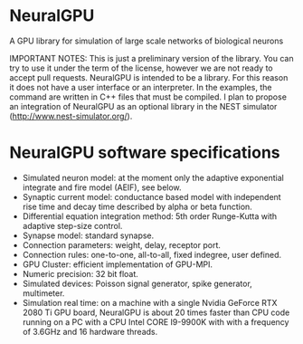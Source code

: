 # NeuralGPU
A GPU library for simulation of large scale networks of biological neurons

IMPORTANT NOTES: This is just a preliminary version of the library. You can try to use it under the term of the license, however we are not ready to accept pull requests. NeuralGPU is intended to be a library. For this reason it does not have a user interface or an interpreter. In the examples, the command are written in C++ files that must be compiled. I plan to propose an integration of NeuralGPU as an optional library in the NEST simulator (http://www.nest-simulator.org/).

# NeuralGPU software specifications
* Simulated neuron model: at the moment only the adaptive exponential integrate and fire model (AEIF), see below.
* Synaptic current model: conductance based model with independent rise time and decay time described by alpha or beta function.
* Differential equation integration method: 5th order Runge-Kutta with adaptive step-size control.
* Synapse model: standard synapse.
* Connection parameters: weight, delay, receptor port.
* Connection rules: one-to-one, all-to-all, fixed indegree, user defined.
* GPU Cluster: efficient implementation of GPU-MPI.
* Numeric precision: 32 bit float.
* Simulated devices: Poisson signal generator, spike generator, multimeter.
* Simulation real time: on a machine with a single Nvidia GeForce RTX 2080 Ti GPU board, NeuralGPU is about 20 times faster than CPU code running on a PC with a CPU Intel CORE I9-9900K with with a frequency of 3.6GHz and 16 hardware threads.
